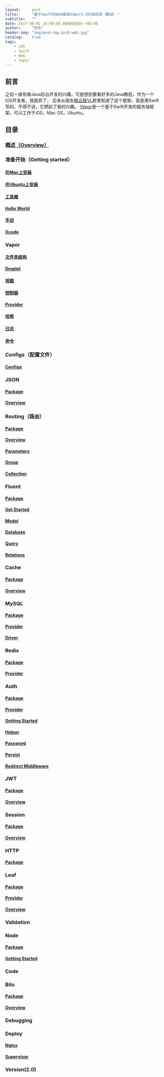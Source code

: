 ```yaml
---
layout:     post
title:      "基于Swift的Web框架Vapor2.0文档目录（翻译）"
subtitle:   ""
date: 2017-08-01 16:00:00.000000000 +08:00
author:     "范东"
header-img: "img/post-bg-ios9-web.jpg"
catalog:    true
tags:
    - iOS
    - Swift
    - Web
    - Vapor
---
```

## 前言
之前一直有做Java后台开发的兴趣，可是想到要看好多的Java教程，作为一个iOS开发者，我放弃了，
后来从朋友[韩云智VL](http://www.jianshu.com/u/92f7630a351b)那里知道了这个框架，竟是用Swift写的，不得不说，它燃起了我的兴趣。
[Vapor](http://vapor.codes)是一个基于Swift开发的服务端框架，可以工作于iOS，Mac OS，Ubuntu。
## 目录
### [概述（Overview）](http://www.jianshu.com/p/0c0c6554e472)
### 准备开始（Getting started）
#### [在Mac上安装](http://blog.fandong.me/2017/08/03/iOS-SwiftVaporWeb01/)
#### [在Ubuntu上安装](http://blog.fandong.me/2017/08/04/iOS-SwiftVaporWeb02/)
#### [工具箱](http://blog.fandong.me/2017/08/04/iOS-SwiftVaporWeb03/)
#### [Hello World](http://blog.fandong.me/2017/08/04/iOS-SwiftVaporWeb04/)
#### [手动](http://blog.fandong.me/2017/08/06/iOS-SwiftVaporWeb05/)
#### [Xcode](http://blog.fandong.me/2017/08/06/iOS-SwiftVaporWeb06/)
### Vapor
#### [文件夹结构](http://www.jianshu.com/p/a5681ecd0c43)
#### [Droplet](http://www.jianshu.com/p/a7df79df30b7)
#### [视图](http://www.jianshu.com/p/eff525cad446)
#### [控制器](http://www.jianshu.com/p/2db6fe8579d8)
#### [Provider](http://www.jianshu.com/p/f97612a271b1)
#### [哈希](http://www.jianshu.com/p/d07092711b3f)
#### [日志](http://www.jianshu.com/p/84558b3de9e5)
#### [命令](http://www.jianshu.com/p/1655275acfa8)
### Configs（配置文件）
#### [Configs](http://blog.fandong.me/2017/08/07/iOS-SwiftVaporWeb07/)
### JSON
#### [Package](http://www.jianshu.com/p/87a42c06df7d)
#### [Overview](http://www.jianshu.com/p/95430b8e6026)
### Routing（路由）
#### [Package](http://blog.fandong.me/2017/08/08/iOS-SwiftVaporWeb08/)
#### [Overview](http://blog.fandong.me/2017/08/09/iOS-SwiftVaporWeb09/)
#### [Parameters](http://blog.fandong.me/2017/08/09/iOS-SwiftVaporWeb10/)
#### [Group](http://blog.fandong.me/2017/08/12/iOS-SwiftVaporWeb11/)
#### [Collection](http://blog.fandong.me/2017/08/12/iOS-SwiftVaporWeb12/)
### Fluent
#### [Package](http://www.jianshu.com/p/5a2f6965f73b)
#### [Get Started](http://www.jianshu.com/p/f590e6449e47)
#### [Model](http://www.jianshu.com/p/a919cd994f5b)
#### [Database](http://www.jianshu.com/p/04d803ffb666)
#### [Query](http://www.jianshu.com/p/fb6d1a9949c7)
#### [Relations](http://www.jianshu.com/p/905239375d19)
### Cache
#### [Package](http://blog.fandong.me/2017/08/12/iOS-SwiftVaporWeb13/)
#### [Overview](http://blog.fandong.me/2017/08/12/iOS-SwiftVaporWeb14/)
### MySQL
#### [Package](http://www.jianshu.com/p/6f7a45138787)
#### [Provider](http://www.jianshu.com/p/406cecd2d742)
#### [Driver](http://www.jianshu.com/p/3bc2bfcbe26a)
### Redis
#### [Package](http://blog.fandong.me/2017/08/12/iOS-SwiftVaporWeb15/)
#### [Provider](http://blog.fandong.me/2017/08/12/iOS-SwiftVaporWeb16/)
### Auth
#### [Package](http://www.jianshu.com/p/0d4344e0f1a0)
#### [Provider](http://www.jianshu.com/p/900e80cce498)
#### [Getting Started](http://www.jianshu.com/p/11c941b24724)
#### [Helper](http://www.jianshu.com/p/5d2905c605e8)
#### [Password](http://www.jianshu.com/p/4b24584fb033)
#### [Persist](http://www.jianshu.com/p/1c197ef8ddbb)
#### [Redirect Middleware](http://www.jianshu.com/p/d09dba0684b3)
### JWT
#### [Package](http://blog.fandong.me/2017/08/13/iOS-SwiftVaporWeb18/)
#### [Overview](http://blog.fandong.me/2017/08/13/iOS-SwiftVaporWeb19/)
### Session
#### [Package](http://www.jianshu.com/p/30d8c92a98a5)
#### [Overview](http://www.jianshu.com/p/11b9178f64ed)
### HTTP
#### [Package](http://blog.fandong.me/2017/08/15/iOS-SwiftVaporWeb20/)
### Leaf
#### [Package](http://www.jianshu.com/p/5f631eac999f)
#### [Provider](http://www.jianshu.com/p/7e6c2c587899)
#### [Overview](http://www.jianshu.com/p/53c9477eda83)
### Validation
### Node
#### [Package](http://www.jianshu.com/p/9156c55afe84)
#### [Getting Started](http://www.jianshu.com/p/33c0544aa9ac)
### Code
### Bits
#### [Package](http://www.jianshu.com/p/d119e9939d1e)
#### [Overview](http://www.jianshu.com/p/7af1d3dbbd78)
### Debugging
### Deploy
#### [Nginx](http://www.jianshu.com/p/e211efa92785)
#### [Supervisor](http://www.jianshu.com/p/ac02861cba4d)
### Version(2.0)


